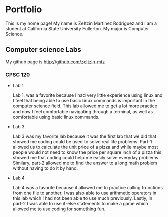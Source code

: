# Portfolio 

This is my home page! My name is Zeltzin Martinez Rodriguez and I am a student at California State University Fullerton. My major is Computer Science.

## Computer science Labs

My github page is http://github.com/zeltzin-mtz

### CPSC 120

* Lab 1

    Lab 1, was a favorite because I had very little experience using linux and I feel that being able to use basic linux commands is important in the computer science field. This lab allowed me to get a lot more practice and now I feel comfortable navigating through a terminal, as well as comfortable using basic linux commands.

* Lab 3

    Lab 3 was my favorite lab because it was the first lab that we did that showed me coding could be used to solve real life problems. Part-1 allowed us to calculate the unit price of a pizza and while maybe most people would not need to know the price per square inch of a pizza this showed me that coding could help me easily solve everyday problems. Similary, part-2 allowed me to find the answer to a long math problem without having to do it by hand.

* Lab 4

    Lab 4 was a favorite because it allowed me to practice calling frunctions from one file to another. I was also able to use arithmetic operators in this lab which I had not been able to use much previously. Lastly, in part-2 I was able to use if-else statements to make a game which allowed me to use coding for something fun.
